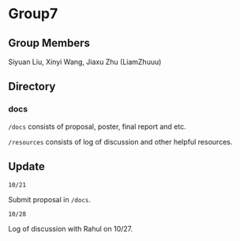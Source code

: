 # Group7

## Group Members
Siyuan Liu, Xinyi Wang, Jiaxu Zhu (LiamZhuuu)

## Directory

### docs 
`/docs` consists of proposal, poster, final report and etc.

`/resources` consists of log of discussion and other helpful resources.

## Update
`10/21`

Submit proposal in `/docs`.

`10/28`

Log of discussion with Rahul on 10/27.

